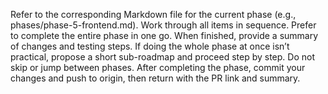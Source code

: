 Refer to the corresponding Markdown file for the current phase (e.g., phases/phase-5-frontend.md). Work through all items in sequence. Prefer to complete the entire phase in one go. When finished, provide a summary of changes and testing steps. If doing the whole phase at once isn’t practical, propose a short sub-roadmap and proceed step by step. Do not skip or jump between phases. After completing the phase, commit your changes and push to origin, then return with the PR link and summary.